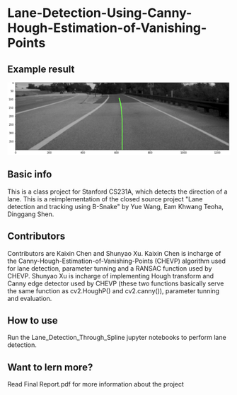 # Lane-Detection-Using-Canny-Hough-Estimation-of-Vanishing-Points
## Example result
![example](https://github.com/KaiXin-Chen/Lane-Detection-Using-Canny-Hough-Estimation-of-Vanishing-Points/blob/main/Image_for_readme.png)
## Basic info
This is a class project for Stanford CS231A, which detects the direction of a lane. This is a reimplementation of the closed source project "Lane detection and tracking using B-Snake" by Yue Wang, Eam Khwang Teoha, Dinggang Shen.
## Contributors 
Contributors are Kaixin Chen and Shunyao Xu. Kaixin Chen is incharge of the Canny-Hough-Estimation-of-Vanishing-Points (CHEVP) algorithm used for lane detection, parameter tunning and a RANSAC function used by CHEVP. Shunyao Xu is incharge of implementing Hough transform and Canny edge detector used by CHEVP (these two functions basically serve the same function as cv2.HoughP() and cv2.canny()), parameter tunning and evaluation. 
## How to use
Run the Lane_Detection_Through_Spline jupyter notebooks to perform lane detection. 
## Want to lern more?
Read Final Report.pdf for more information about the project
